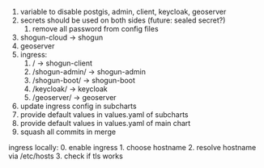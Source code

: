 1. variable to disable postgis, admin, client, keycloak, geoserver
2. secrets should be used on both sides (future: sealed secret?)
   1. remove all password from config files
3. shogun-cloud -> shogun
4. geoserver
5. ingress:
   1. / -> shogun-client
   2. /shogun-admin/ -> shogun-admin
   3. /shogun-boot/ -> shogun-boot
   4. /keycloak/ -> keycloak
   5. /geoserver/ -> geoserver
6. update ingress config in subcharts
7. provide default values in values.yaml of subcharts
8. provide default values in values.yaml of main chart
9. squash all commits in merge

ingress locally:
    0. enable ingress
    1. choose hostname
    2. resolve hostname via /etc/hosts
    3. check if tls works
